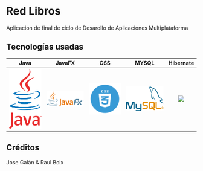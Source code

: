 # Red Libros

Aplicacion de final de ciclo de Desarollo de Aplicaciones Multiplataforma

## Tecnologías usadas

|      Java       |  JavaFX   |                 CSS                  |          MYSQL          |          Hibernate          |
|:-------------:|:------:|:--------------------------------------:|:--------------------------------------:|:--------------------------------------:|
<img src="Capturas/java_logo.png" width="200px"> | <img src="Capturas/javafx_logo.png" width="200px"> | <img src="Capturas/css_logo.webp" width="200px"> | <img src="Capturas/mysql_logo.webp" width="200px"> | <img src="Capturas/hibernate.webp" width="200px">


## Créditos
Jose Galán & Raul Boix